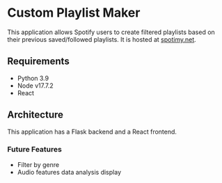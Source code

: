# Custom Playlist Maker

This application allows Spotify users to create filtered playlists based on their previous saved/followed playlists. It is hosted at [spotimy.net](http://spotimy.net/).

## Requirements
* Python 3.9
* Node v17.7.2
* React

## Architecture
This application has a Flask backend and a React frontend. 


### Future Features
* Filter by genre
* Audio features data analysis display
